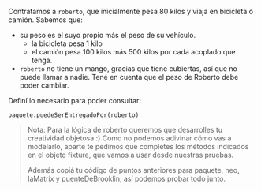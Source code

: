 Contratamos a `roberto`, que inicialmente pesa 80 kilos y viaja en bicicleta ó camión. Sabemos que: 

* su peso es el suyo propio más el peso de su vehículo. 
  * la bicicleta pesa 1 kilo
  * el camión pesa 100 kilos más 500 kilos por cada acoplado que tenga.
* `roberto` no tiene un mango, gracias que tiene cubiertas, así que no puede llamar a nadie. Tené en cuenta que el peso de Roberto debe poder cambiar.

Definí lo necesario para poder consultar:

```wollok
paquete.puedeSerEntregadoPor(roberto)
```

> Nota: Para la lógica de roberto queremos que desarrolles tu creatividad objetosa :) Como no podemos adivinar cómo vas a modelarlo, aparte te pedimos que completes los métodos indicados en el objeto fixture, que vamos a usar desde nuestras pruebas.
>
> Además copiá tu código de puntos anteriores para paquete, neo, laMatrix y puenteDeBrooklin, así podemos probar todo junto.